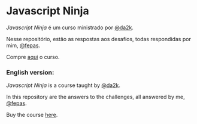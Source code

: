 # Javascript Ninja

*Javascript Ninja* é um curso ministrado por [@da2k](https://github.com/da2k).

Nesse repositório, estão as respostas aos desafios, todas respondidas por mim,  [@fepas]((https://github.com/fepas)).

Compre [aqui](https://www.udemy.com/curso-javascript-ninja/) o curso.

<h3>English version:</h3>

*Javascript Ninja* is a course taught by [@da2k](https://github.com/da2k).

In this repository are the answers to the challenges, all answered by me,  [@fepas](https://github.com/fepas). 

Buy the course [here](https://www.udemy.com/curso-javascript-ninja/).

